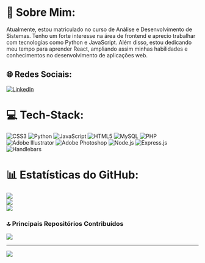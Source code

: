 # 💫 Sobre Mim:
Atualmente, estou matriculado no curso de Análise e Desenvolvimento de Sistemas. Tenho um forte interesse na área de frontend e aprecio trabalhar com tecnologias como Python e JavaScript. Além disso, estou dedicando meu tempo para aprender React, ampliando assim minhas habilidades e conhecimentos no desenvolvimento de aplicações web.

## 🌐 Redes Sociais:
[![LinkedIn](https://img.shields.io/badge/LinkedIn-%230077B5.svg?logo=linkedin&logoColor=white)](https://linkedin.com/in/eric-springer-bb0928184) 

# 💻 Tech-Stack:
![CSS3](https://img.shields.io/badge/css3-%231572B6.svg?style=for-the-badge&logo=css3&logoColor=white) ![Python](https://img.shields.io/badge/python-3670A0?style=for-the-badge&logo=python&logoColor=ffdd54) ![JavaScript](https://img.shields.io/badge/javascript-%23323330.svg?style=for-the-badge&logo=javascript&logoColor=%23F7DF1E) ![HTML5](https://img.shields.io/badge/html5-%23E34F26.svg?style=for-the-badge&logo=html5&logoColor=white) ![MySQL](https://img.shields.io/badge/mysql-%2300000f.svg?style=for-the-badge&logo=mysql&logoColor=white) ![PHP](https://img.shields.io/badge/php-%23777BB4.svg?style=for-the-badge&logo=php&logoColor=white) ![Adobe Illustrator](https://img.shields.io/badge/adobe%20illustrator-%23FF9A00.svg?style=for-the-badge&logo=adobe%20illustrator&logoColor=white) ![Adobe Photoshop](https://img.shields.io/badge/adobe%20photoshop-%2331A8FF.svg?style=for-the-badge&logo=adobe%20photoshop&logoColor=white) ![Node.js](https://img.shields.io/badge/node.js-%2343853D.svg?style=for-the-badge&logo=node.js&logoColor=white) ![Express.js](https://img.shields.io/badge/express.js-%23404d59.svg?style=for-the-badge) ![Handlebars](https://img.shields.io/badge/handlebars-%23f0772b.svg?style=for-the-badge&logo=handlebars&logoColor=white)


# 📊 Estatísticas do GitHub:
![](https://github-readme-stats.vercel.app/api?username=CDG-Springer&theme=dark&hide_border=false&include_all_commits=false&count_private=false)<br/>
![](https://github-readme-streak-stats.herokuapp.com/?user=CDG-Springer&theme=dark&hide_border=false)<br/>
![](https://github-readme-stats.vercel.app/api/top-langs/?username=CDG-Springer&theme=dark&hide_border=false&include_all_commits=false&count_private=false&layout=compact)

### 🔝 Principais Repositórios Contribuídos
![](https://github-contributor-stats.vercel.app/api?username=CDG-Springer&limit=5&theme=tokyonight&combine_all_yearly_contributions=true)

---
[![](https://visitcount.itsvg.in/api?id=CDG-Springer&icon=5&color=8)](https://visitcount.itsvg.in)
